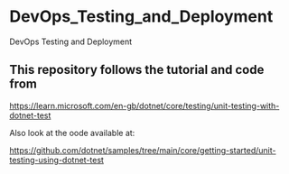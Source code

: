 # DevOps_Testing_and_Deployment
DevOps Testing and Deployment

## This repository follows the tutorial and code from
https://learn.microsoft.com/en-gb/dotnet/core/testing/unit-testing-with-dotnet-test

Also look at the oode available at:

https://github.com/dotnet/samples/tree/main/core/getting-started/unit-testing-using-dotnet-test
